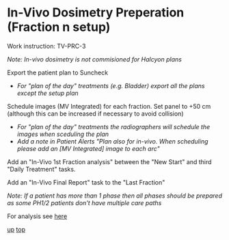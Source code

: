 # In-Vivo Dosimetry Preperation (Fraction n setup)

Work instruction:  TV-PRC-3

_Note: In-vivo dosimetry is not commisioned for Halcyon plans_

Export the patient plan to Suncheck
- _For "plan of the day" treatments (e.g. Bladder) export all the plans except the setup plan_

Schedule images (MV Integrated) for each fraction. Set panel to +50 cm (although this can be increased if necessary to avoid collision)
- _For "plan of the day" treatments the radiographers will schedule the images when sceduling the plan_
- _Add a note in Patient Alerts "Plan also for in-vivo. When scheduling please add an [MV Integrated] image to each arc"_

Add an "In-Vivo 1st Fraction analysis" between the "New Start" and third "Daily Treatment" tasks.

Add an "In-Vivo Final Report" task to the "Last Fraction"

_Note: If a patient has more than 1 phase then all phases should be prepared as some PH1/2 patients don't have multiple care paths_

For analysis see [here](./SunCheckAnalysis.md#fraction-n)

[up](README.md)
[top](../README.md)
